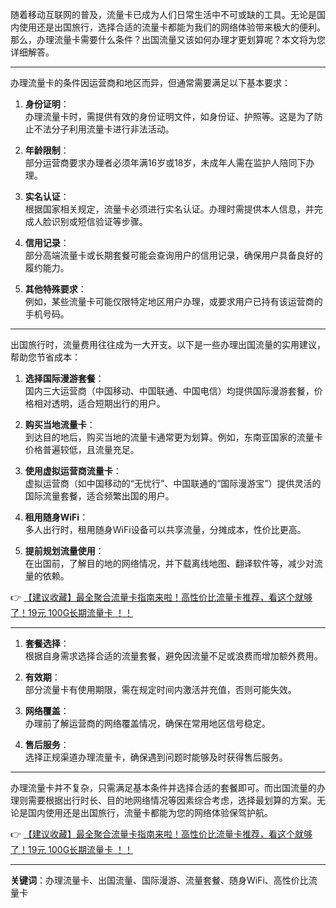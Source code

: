 
随着移动互联网的普及，流量卡已成为人们日常生活中不可或缺的工具。无论是国内使用还是出国旅行，选择合适的流量卡都能为我们的网络体验带来极大的便利。那么，办理流量卡需要什么条件？出国流量又该如何办理才更划算呢？本文将为您详细解答。

---


办理流量卡的条件因运营商和地区而异，但通常需要满足以下基本要求：

1. **身份证明**：  
   办理流量卡时，需提供有效的身份证明文件，如身份证、护照等。这是为了防止不法分子利用流量卡进行非法活动。

2. **年龄限制**：  
   部分运营商要求办理者必须年满16岁或18岁，未成年人需在监护人陪同下办理。

3. **实名认证**：  
   根据国家相关规定，流量卡必须进行实名认证。办理时需提供本人信息，并完成人脸识别或短信验证等步骤。

4. **信用记录**：  
   部分高端流量卡或长期套餐可能会查询用户的信用记录，确保用户具备良好的履约能力。

5. **其他特殊要求**：  
   例如，某些流量卡可能仅限特定地区用户办理，或要求用户已持有该运营商的手机号码。

---


出国旅行时，流量费用往往成为一大开支。以下是一些办理出国流量的实用建议，帮助您节省成本：

1. **选择国际漫游套餐**：  
   国内三大运营商（中国移动、中国联通、中国电信）均提供国际漫游套餐，价格相对透明，适合短期出行的用户。

2. **购买当地流量卡**：  
   到达目的地后，购买当地的流量卡通常更为划算。例如，东南亚国家的流量卡价格普遍较低，且流量充足。

3. **使用虚拟运营商流量卡**：  
   虚拟运营商（如中国移动的“无忧行”、中国联通的“国际漫游宝”）提供灵活的国际流量套餐，适合频繁出国的用户。

4. **租用随身WiFi**：  
   多人出行时，租用随身WiFi设备可以共享流量，分摊成本，性价比更高。

5. **提前规划流量使用**：  
   在出国前，了解目的地的网络情况，并下载离线地图、翻译软件等，减少对流量的依赖。

👉 [【建议收藏】最全聚合流量卡指南来啦！高性价比流量卡推荐，看这个就够了！19元 100G长期流量卡 ！！](https://bit.ly/Liuliangka)

---


1. **套餐选择**：  
   根据自身需求选择合适的流量套餐，避免因流量不足或浪费而增加额外费用。

2. **有效期**：  
   部分流量卡有使用期限，需在规定时间内激活并充值，否则可能失效。

3. **网络覆盖**：  
   办理前了解运营商的网络覆盖情况，确保在常用地区信号稳定。

4. **售后服务**：  
   选择正规渠道办理流量卡，确保遇到问题时能够及时获得售后服务。

---


办理流量卡并不复杂，只需满足基本条件并选择合适的套餐即可。而出国流量的办理则需要根据出行时长、目的地网络情况等因素综合考虑，选择最划算的方案。无论是国内使用还是出国旅行，流量卡都能为您的网络体验保驾护航。

👉 [【建议收藏】最全聚合流量卡指南来啦！高性价比流量卡推荐，看这个就够了！19元 100G长期流量卡 ！！](https://bit.ly/Liuliangka)

---

**关键词**：办理流量卡、出国流量、国际漫游、流量套餐、随身WiFi、高性价比流量卡
